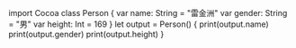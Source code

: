 import Cocoa
 class Person {
 var name: String = "雷金洲"
 var gender: String = "男"
 var height: Int = 169
}
let output = Person() {
print(output.name)
print(output.gender)
print(output.height)
}
